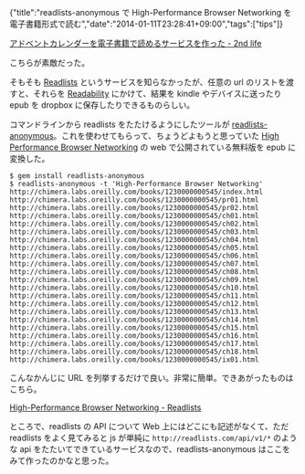 {"title":"readlists-anonymous で High-Performance Browser Networking を電子書籍形式で読む","date":"2014-01-11T23:28:41+09:00","tags":["tips"]}

[アドベントカレンダーを電子書籍で読めるサービスを作った - 2nd life](http://secondlife.hatenablog.jp/entry/2014/01/11/170103)

こちらが素敵だった。

そもそも [Readlists](http://readlists.com/) というサービスを知らなかったが、任意の url のリストを渡すと、それらを [ Readability](https://www.readability.com/) にかけて、結果を kindle やデバイスに送ったり epub を dropbox に保存したりできるものらしい。

コマンドラインから readlists をたたけるようにしたツールが [readlists-anonymous](https://github.com/hotchpotch/readlists-anonymous)。これを使わせてもらって、ちょうどよもうと思っていた [High Performance Browser Networking](http://chimera.labs.oreilly.com/books/1230000000545/index.html) の web で公開されている無料版を epub に変換した。

    $ gem install readlists-anonymous
    $ readlists-anonymous -t 'High-Performance Browser Networking' http://chimera.labs.oreilly.com/books/1230000000545/index.html http://chimera.labs.oreilly.com/books/1230000000545/pr01.html http://chimera.labs.oreilly.com/books/1230000000545/pr02.html http://chimera.labs.oreilly.com/books/1230000000545/ch01.html http://chimera.labs.oreilly.com/books/1230000000545/ch02.html http://chimera.labs.oreilly.com/books/1230000000545/ch03.html http://chimera.labs.oreilly.com/books/1230000000545/ch04.html http://chimera.labs.oreilly.com/books/1230000000545/ch05.html http://chimera.labs.oreilly.com/books/1230000000545/ch06.html http://chimera.labs.oreilly.com/books/1230000000545/ch07.html http://chimera.labs.oreilly.com/books/1230000000545/ch08.html http://chimera.labs.oreilly.com/books/1230000000545/ch09.html http://chimera.labs.oreilly.com/books/1230000000545/ch10.html http://chimera.labs.oreilly.com/books/1230000000545/ch11.html http://chimera.labs.oreilly.com/books/1230000000545/ch12.html http://chimera.labs.oreilly.com/books/1230000000545/ch13.html http://chimera.labs.oreilly.com/books/1230000000545/ch14.html http://chimera.labs.oreilly.com/books/1230000000545/ch15.html http://chimera.labs.oreilly.com/books/1230000000545/ch16.html http://chimera.labs.oreilly.com/books/1230000000545/ch17.html http://chimera.labs.oreilly.com/books/1230000000545/ch18.html http://chimera.labs.oreilly.com/books/1230000000545/ix01.html

こんなかんじに URL を列挙するだけで良い。非常に簡単。できあがったものはこちら。

[High-Performance Browser Networking - Readlists](http://readlists.com/750e80cc/)

ところで、readlists の API について Web 上にはどこにも記述がなくて、ただ readlists をよく見てみると js が単純に `http://readlists.com/api/v1/*` のような api をたたいてできているサービスなので、readlists-anonymous はここをみて作ったのかなと思った。

